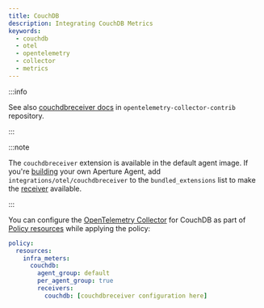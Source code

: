 ```yaml
---
title: CouchDB
description: Integrating CouchDB Metrics
keywords:
  - couchdb
  - otel
  - opentelemetry
  - collector
  - metrics
---
```


:::info

See also [couchdbreceiver docs][receiver] in `opentelemetry-collector-contrib`
repository.

:::

:::note

The `couchdbreceiver` extension is available in the default agent image. If
you're [building][build] your own Aperture Agent, add
`integrations/otel/couchdbreceiver` to the `bundled_extensions` list to make the
[receiver][receiver] available.

:::

You can configure the [OpenTelemetry Collector][opentelemetry-collector] for
CouchDB as part of [Policy resources][policy-resources] while applying the
policy:

```yaml
policy:
  resources:
    infra_meters:
      couchdb:
        agent_group: default
        per_agent_group: true
        receivers:
          couchdb: [couchdbreceiver configuration here]
```

[build]: /reference/aperturectl/build/agent/agent.md
[receiver]:
  https://github.com/open-telemetry/opentelemetry-collector-contrib/tree/main/receiver/couchdbreceiver
[opentelemetry-collector]: /reference/configuration/spec.md#telemetry-collector
[policy-resources]: /reference/configuration/spec.md#resources
